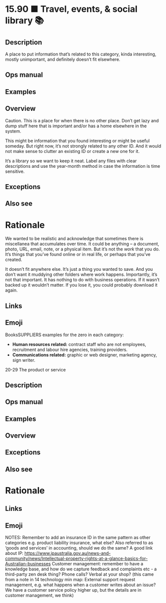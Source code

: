 # 15.90 ■ Travel, events, & social library 📚

## Description

A place to put information that’s related to this category, kinda interesting, mostly unimportant, and definitely doesn’t fit elsewhere.

## Ops manual

## Examples

## Overview

Caution. This is a place for when there is no other place. Don’t get lazy and dump stuff here that is important and/or has a home elsewhere in the system.

This might be information that you found interesting or might be useful someday. But right now, it’s not strongly related to any other ID. And it would not make sense to clutter an existing ID or create a new one for it.

It’s a library so we want to keep it neat. Label any files with clear descriptions and use the year-month method in case the information is time sensitive.

## Exceptions

## Also see

# Rationale

We wanted to be realistic and acknowledge that sometimes there is miscellanea that accumulates over time. It could be anything – a document, photo, URL, email, note, or a physical item. But it’s not the _work_ that you do. It’s things that you’ve found online or in real life, or perhaps that you’ve created.

It doesn’t fit anywhere else. It’s just a thing you wanted to save. And you don’t want it muddying other folders where work happens. Importantly, it’s not that important. It has nothing to do with business operations. If it wasn’t backed up it wouldn’t matter. If you lose it, you could probably download it again.


## Links

## Emoji

BooksSUPPLIERS examples for the zero in each category:

- **Human resources related:** contract staff who are not employees, recruitment and labour hire agencies, training providers.
- **Communications related:** graphic or web designer, marketing agency, sign writer.

20-29 The product or service

## Description

## Ops manual

## Examples

## Overview

## Exceptions

## Also see

# Rationale


## Links

## Emoji

NOTES:
Remember to add an insurance ID in the same pattern as other categories
e.g. product liability insurance, what else?
Also referred to as ‘goods and services’ in accounting, should we do the same?
A good link about IP: https://www.ipaustralia.gov.au/news-and-community/news/Intellectual-property-rights-at-a-glance-basics-for-Australian-businesses
Customer management: remember to have a knowledge base, and how do we capture feedback and complaints etc - a third-party zen desk thing? Phone calls? Verbal at your shop? (this came from a note in 14 technology min map: External support request management, e.g. what happens when a customer writes about an issue? We have a customer service policy higher up, but the details are in customer management, we think)
